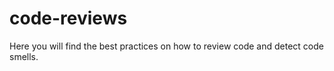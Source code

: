 # code-reviews

Here you will find the best practices on how to review code and detect code smells.
